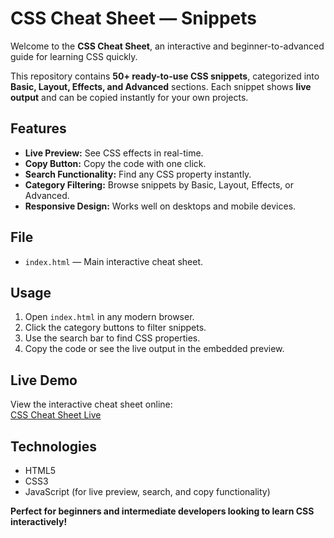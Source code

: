 # CSS Cheat Sheet — Snippets 

Welcome to the **CSS Cheat Sheet**, an interactive and beginner-to-advanced guide for learning CSS quickly.  

This repository contains **50+ ready-to-use CSS snippets**, categorized into **Basic, Layout, Effects, and Advanced** sections. Each snippet shows **live output** and can be copied instantly for your own projects.

## Features
-  **Live Preview:** See CSS effects in real-time.  
-  **Copy Button:** Copy the code with one click.  
-  **Search Functionality:** Find any CSS property instantly.  
-  **Category Filtering:** Browse snippets by Basic, Layout, Effects, or Advanced.  
-  **Responsive Design:** Works well on desktops and mobile devices.  

## File
- `index.html` — Main interactive cheat sheet.

## Usage
1. Open `index.html` in any modern browser.  
2. Click the category buttons to filter snippets.  
3. Use the search bar to find CSS properties.  
4. Copy the code or see the live output in the embedded preview.

## Live Demo
View the interactive cheat sheet online:  
[CSS Cheat Sheet Live](https://imhnor.github.io/css-playground/css-snippets.html)

## Technologies
- HTML5  
- CSS3  
- JavaScript (for live preview, search, and copy functionality)


**Perfect for beginners and intermediate developers looking to learn CSS interactively!**
